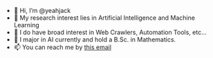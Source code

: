 - 👋 Hi, I’m @yeahjack
- 👀 My research interest lies in Artificial Intelligence and Machine Learning
- 🧐 I do have broad interest in Web Crawlers, Automation Tools, etc...
- 🌱 I major in AI currently and hold a B.Sc. in Mathematics.
- 📫 You can reach me by [this email](mailto:yxu409@connect.hkust-gz.edu.cn)

<!---
yeahjack/yeahjack is a ✨ special ✨ repository because its `README.md` (this file) appears on your GitHub profile.
You can click the Preview link to take a look at your changes.
--->
